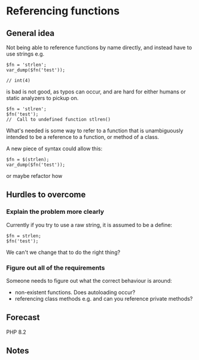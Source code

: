 # Referencing functions 

## General idea


Not being able to reference functions by name directly, and instead have to use strings e.g.


```
$fn = 'strlen';
var_dump($fn('test')); 

// int(4)
```

is bad is not good, as typos can occur, and are hard for either humans or static analyzers to pickup on.

```
$fn = 'stlren';
$fn('test');
//  Call to undefined function stlren()
```


What's needed is some way to refer to a function that is unambiguously intended to be a reference to a function, or method of a class.

A new piece of syntax could allow this:

```
$fn = $(strlen);
var_dump($fn('test')); 
```

or maybe refactor how 


## Hurdles to overcome



### Explain the problem more clearly

Currently if you try to use a raw string, it is assumed to be a define:

```
$fn = strlen;
$fn('test');
```

We can't we change that to do the right thing?

### Figure out all of the requirements

Someone needs to figure out what the correct behaviour is around:

* non-existent functions. Does autoloading occur?
* referencing class methods e.g. and can you reference private methods?

## Forecast

PHP 8.2

## Notes



